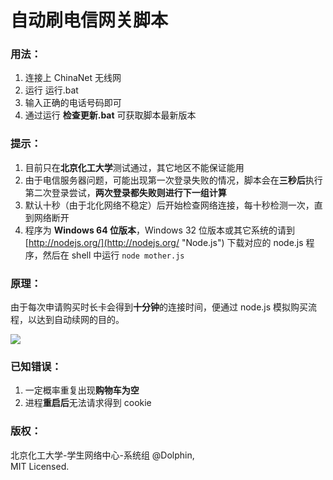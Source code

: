 # 自动刷电信网关脚本 #

### 用法： ###

1. 连接上 ChinaNet 无线网
2. 运行 运行.bat
3. 输入正确的电话号码即可
4. 通过运行 **检查更新.bat** 可获取脚本最新版本

### 提示： ###

1. 目前只在**北京化工大学**测试通过，其它地区不能保证能用
2. 由于电信服务器问题，可能出现第一次登录失败的情况，脚本会在**三秒后**执行第二次登录尝试，**两次登录都失败则进行下一组计算**
3. 默认十秒（由于北化网络不稳定）后开始检查网络连接，每十秒检测一次，直到网络断开
4. 程序为 **Windows 64 位版本**，Windows 32 位版本或其它系统的请到 [http://nodejs.org/](http://nodejs.org/ "Node.js") 下载对应的 node.js 程序，然后在 shell 中运行 `node mother.js`

### 原理： ###

由于每次申请购买时长卡会得到**十分钟**的连接时间，便通过 node.js 模拟购买流程，以达到自动续网的目的。

![](http://www.processon.com/chart_image/54007b3d0cf2c2cdf4572bb1.png)

### 已知错误： ###

1. 一定概率重复出现**购物车为空**
2. 进程**重启后**无法请求得到 cookie

### 版权： ###

北京化工大学-学生网络中心-系统组 @Dolphin,   
MIT Licensed.
